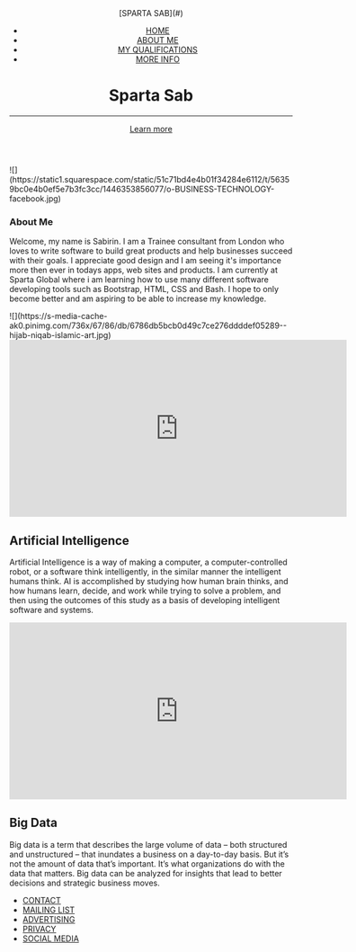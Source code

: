 <header>

<nav class="navbar navbar-default">

<div class="container-fluid">

<div class="navbar-header">[SPARTA SAB](#)</div>

*   [HOME](#)
*   [ABOUT ME](#)
*   [MY QUALIFICATIONS](#)
*   [MORE INFO](#)

</div>

</nav>

<div class="jumbotron22">

# Sparta Sab

* * *

[Learn more](#)

</div>

</header>

<main>

<div class="container test">

<div class="row">

<div class="col-md-12">![](https://static1.squarespace.com/static/51c71bd4e4b01f34284e6112/t/56359bc0e4b0ef5e7b3fc3cc/1446353856077/o-BUSINESS-TECHNOLOGY-facebook.jpg)</div>

</div>

<div class="row">

<div class="col-md-12">

### About Me

</div>

<div class="col-sm-12 col-md-6" id="about">

Welcome, my name is Sabirin. I am a Trainee consultant from London who loves to write software to build great products and help businesses succeed with their goals. I appreciate good design and I am seeing it's importance more then ever in todays apps, web sites and products. I am currently at Sparta Global where i am learning how to use many different software developing tools such as Bootstrap, HTML, CSS and Bash. I hope to only become better and am aspiring to be able to increase my knowledge.

</div>

<div class="col-sm-12 col-md-6" id="picture">![](https://s-media-cache-ak0.pinimg.com/736x/67/86/db/6786db5bcb0d49c7ce276ddddef05289--hijab-niqab-islamic-art.jpg)</div>

</div>

<div class="row">

<div class="col-md-12">

<div class="col-md-6"><iframe width="600" height="315" src="https://www.youtube.com/embed/QaoDXYYtgK0" frameborder="0" allowfullscreen=""></iframe></div>

<div class="col-md-6">

## Artificial Intelligence

Artificial Intelligence is a way of making a computer, a computer-controlled robot, or a software think intelligently, in the similar manner the intelligent humans think. AI is accomplished by studying how human brain thinks, and how humans learn, decide, and work while trying to solve a problem, and then using the outcomes of this study as a basis of developing intelligent software and systems.

</div>

</div>

</div>

<div class="row">

<div class="col-md-12">

<div class="col-md-6"><iframe width="600" height="315" src="https://www.youtube.com/embed/Y9aZ20JM3fc" frameborder="0" allowfullscreen=""></iframe></div>

<div class="col-md-6">

## Big Data

Big data is a term that describes the large volume of data – both structured and unstructured – that inundates a business on a day-to-day basis. But it’s not the amount of data that’s important. It’s what organizations do with the data that matters. Big data can be analyzed for insights that lead to better decisions and strategic business moves.

</div>

</div>

</div>

</div>

</main>

<footer>

<nav class="navbar navbar-default">

<div class="container-fluid">

*   [CONTACT](#)
*   [MAILING LIST](#)
*   [ADVERTISING](#)
*   [PRIVACY](#)
*   [SOCIAL MEDIA](#)

</div>

</nav>

</footer>
